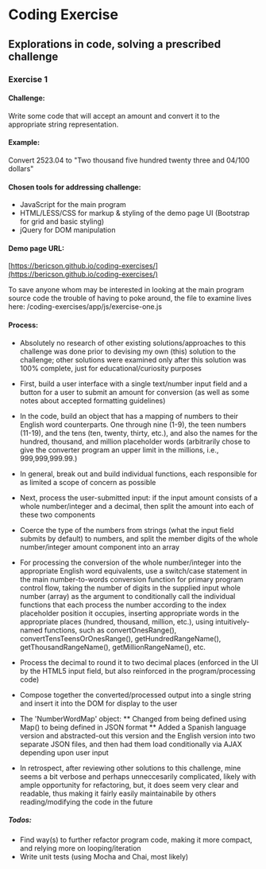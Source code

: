 Coding Exercise
===============

Explorations in code, solving a prescribed challenge
----------------------------------------------------

### Exercise 1

#### Challenge: 
Write some code that will accept an amount and convert it to the appropriate string representation.
 
#### Example:
Convert 2523.04 to "Two thousand five hundred twenty three and 04/100 dollars"

#### Chosen tools for addressing challenge:
* JavaScript for the main program
* HTML/LESS/CSS for markup & styling of the demo page UI (Bootstrap for grid and basic styling)
* jQuery for DOM manipulation

#### Demo page URL: 
[https://bericson.github.io/coding-exercises/](https://bericson.github.io/coding-exercises/)

To save anyone whom may be interested in looking at the main program source code the trouble of having to poke around, the file to examine lives here: /coding-exercises/app/js/exercise-one.js

#### Process:

* Absolutely no research of other existing solutions/approaches to this challenge was done prior to devising my own (this) solution to the challenge; other solutions were examined only after this solution was 100% complete, just for educational/curiosity purposes

* First, build a user interface with a single text/number input field and a button for a user to submit an amount for conversion (as well as some notes about accepted formatting guidelines)

* In the code, build an object that has a mapping of numbers to their English word counterparts. One through nine (1-9), the teen numbers (11-19), and the tens (ten, twenty, thirty, etc.), and also the names for the hundred, thousand, and million placeholder words (arbitrarily chose to give the converter program an upper limit in the millions, i.e., 999,999,999.99.)

* In general, break out and build individual functions, each responsible for as limited a scope of concern as possible

* Next, process the user-submitted input: if the input amount consists of a whole number/integer and a decimal, then split the amount into each of these two components

* Coerce the type of the numbers from strings (what the input field submits by default) to numbers, and split the member digits of the whole number/integer amount component into an array

* For processing the conversion of the whole number/integer into the appropriate English word equivalents, use a switch/case statement in the main number-to-words conversion function for primary program control flow, taking the number of digits in the supplied input whole number (array) as the argument to conditionally call the individual functions that each process the number according to the index placeholder position it occupies, inserting appropriate words in the appropriate places (hundred, thousand, million, etc.), using intuitively-named functions, such as convertOnesRange(), convertTensTeensOrOnesRange(), getHundredRangeName(), getThousandRangeName(), getMillionRangeName(), etc.

* Process the decimal to round it to two decimal places (enforced in the UI by the HTML5 input field, but also reinforced in the program/processing code)

* Compose together the converted/processed output into a single string and insert it into the DOM for display to the user

* The 'NumberWordMap' object:
** Changed from being defined using Map() to being defined in JSON format
** Added a Spanish language version and abstracted-out this version and the English version into two separate JSON files, and then had them load conditionally via AJAX depending upon user input

* In retrospect, after reviewing other solutions to this challenge, mine seems a bit verbose and perhaps unneccesarily complicated, likely with ample opportunity for refactoring, but, it does seem very clear and readable, thus making it fairly easily maintainabile by others reading/modifying the code in the future

##### Todos:
* Find way(s) to further refactor program code, making it more compact, and relying more on looping/iteration
* Write unit tests (using Mocha and Chai, most likely)

